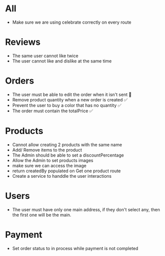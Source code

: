 # All

- Make sure we are using celebrate correctly on every route


# Reviews

- The same user cannot like twice
- The user cannot like and dislike at the same time

# Orders

- The user must be able to edit the order when it isn't sent 🛑
- Remove product quantity when a new order is created ✅
- Prevent the user to buy a color that has no quantity ✅
- The order must contain the totalPrice ✅


# Products

- Cannot allow creating 2 products with the same name
- Add/ Remove items to the product
- The Admin should be able to set a discountPercentage
- Allow the Admin to set products images
- make sure we can access the image
- return createdBy populated on Get one product route
- Create a service to handdle the user interactions


# Users

- The user must have only one main address, if they don't select any, then the first one will be the main.


# Payment

- Set order status to in process while payment is not completed
